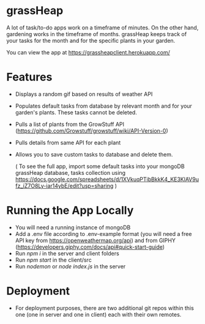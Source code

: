 # grassHeap

A lot of task/to-do apps work on a timeframe of minutes. On the other hand, gardening works in the timeframe of months. grassHeap keeps track of your tasks for the month and for the specific plants in your garden.

You can view the app at https://grassheapclient.herokuapp.com/

# Features
- Displays a random gif based on results of weather API
- Populates default tasks from database by relevant month and for your garden's plants. These tasks cannot be deleted.
- Pulls a list of plants from the GrowStuff API (https://github.com/Growstuff/growstuff/wiki/API-Version-0)
- Pulls details from same API for each plant
- Allows you to save custom tasks to database and delete them.

  ( To see the full app, import some default tasks into your mongoDB grassHeap database, tasks collection using https://docs.google.com/spreadsheets/d/1XVkuqPTibBkkK4_KE3KlAV9ufz_iZ7O8Ly-iar14ybE/edit?usp=sharing )

# Running the App Locally 

- You will need a running instance of mongoDB
- Add a .env file according to .env-example format (you will need a free API key from https://openweathermap.org/api) and from GIPHY (https://developers.giphy.com/docs/api#quick-start-guide)
- Run _npm i_ in the server and client folders 
- Run _npm start_ in the client/src
- Run _nodemon_ or _node index.js_ in the server

# Deployment
- For deployment purposes, there are two additional git repos within this one (one in server and one in client) each with their own remotes.
